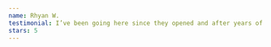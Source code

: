 ```yaml
---
name: Rhyan W.
testimonial: I’ve been going here since they opened and after years of switching gyms this is the best gym I’ve ever gone to. You can tell these coaches genuinely care and will go out of their way to help their athletes improve.
stars: 5
---
```

